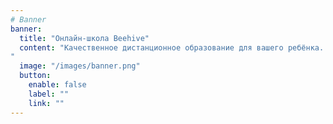 ```yaml
---
# Banner
banner:
  title: "Онлайн-школа Beehive"
  content: "Качественное дистанционное образование для вашего ребёнка. Мы подготовим вашего ребёнка к школе и научим читать в увлекательной, интересной и комфортной обстановке, не выходя из дома.
"
  image: "/images/banner.png"
  button:
    enable: false
    label: ""
    link: ""
---
```


